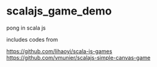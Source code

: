 # scalajs_game_demo
pong in scala js

includes codes from 

https://github.com/lihaoyi/scala-js-games
https://github.com/vmunier/scalajs-simple-canvas-game
